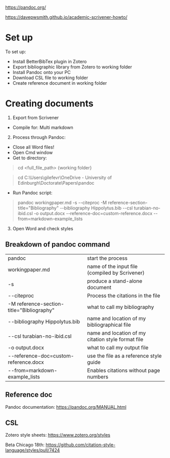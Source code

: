 https://pandoc.org/

https://davepwsmith.github.io/academic-scrivener-howto/

# Set up
To set up:
+ Install BetterBibTex plugin in Zotero
+ Export bibliographic library from Zotero to working folder
+ Install Pandoc onto your PC
+ Download CSL file to working folder
+ Create reference document in working folder

# Creating documents
1. Export from Scrivener 
- Compile for: Multi markdown 
2. Process through Pandoc: 
- Close all Word files! 
- Open Cmd window 
- Get to directory:

> cd <full_file_path> {working folder}

> cd C:\Users\gilefevr\OneDrive - University of Edinburgh\Doctorate\Papers\pandoc 
- Run Pandoc script:
  
> pandoc workingpaper.md -s --citeproc -M reference-section-title="Bibliography" --bibliography Hippolytus.bib --csl turabian-no-ibid.csl -o output.docx --reference-doc=custom-reference.docx --from=markdown-example_lists

3. Open Word and check styles 

## Breakdown of pandoc command
<table>
<tr><td>pandoc </td> <td> start the process </td></tr>
<tr><td> workingpaper.md </td> <td> name of the input file (compiled by Scrivener) </td></tr>
<tr><td>-s</td><td>produce a stand-alone document</td></tr>
<tr><td>--citeproc</td><td>Process the citations in the file</td></tr>
<tr><td>-M reference-section-title="Bibliography"</td><td>what to call my bibliography</td></tr>
<tr><td>--bibliography Hippolytus.bib</td><td>name and location of my bibliographical file</td></tr>
<tr><td>--csl turabian-no-ibid.csl</td><td>name and location of my citation style format file</td></tr>
<tr><td>-o output.docx</td><td>what to call my output file</td></tr>
<tr><td>--reference-doc=custom-reference.docx</td><td>use the file as a reference style guide</td></tr>
<tr><td>--from=markdown-example_lists</td><td>Enables citations without page numbers</td></tr>
</table>

## Reference doc

Pandoc documentation: https://pandoc.org/MANUAL.html

## CSL
Zotero style sheets: https://www.zotero.org/styles

Beta Chicago 18th: https://github.com/citation-style-language/styles/pull/7424
